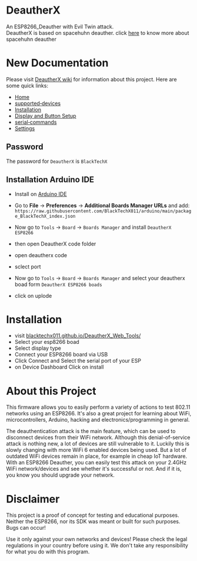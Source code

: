 # DeautherX
An ESP8266_Deauther with Evil Twin attack.                      
DeautherX is based on spacehuhn deauther. click [here](deauther.com) to know more about spacehuhn deauther
# New Documentation
Please visit [DeautherX wiki](https://github.com/BlackTechX011/DeautherX/wiki/) for information about this project.
Here are some quick links:
- [Home](https://github.com/BlackTechX011/DeautherX/wiki)
- [supported‐devices](https://github.com/BlackTechX011/DeautherX/wiki/supported‐devices)
- [Installation](https://github.com/BlackTechX011/DeautherX/wiki/Installation)
- [Display and Button Setup ](https://github.com/BlackTechX011/DeautherX/wiki/Display-and-button-Setup)
- [serial‐commands](https://github.com/BlackTechX011/DeautherX/wiki/serial‐commands)
- [Settings](https://github.com/BlackTechX011/DeautherX/wiki/Settings)

## Password
The password for `DeautherX` is `BlackTechX`
## Installation Arduino IDE

* Install on [Arduino IDE](https://www.arduino.cc/en/Main/Software)  

* Go to **File** -> **Preferences** -> **Additional Boards Manager URLs** and add:  
   `https://raw.githubusercontent.com/BlackTechX011/arduino/main/package_BlackTechX_index.json`  
   
* Now go to `Tools` -> `Board` -> `Boards Manager` and install `DeautherX ESP8266`
* then open DeautherX code folder
* open deautherx code
* sclect port
* Now go to `Tools` -> `Board` -> `Boards Manager` and select your deautherx boad form `DeautherX ESP8266 boads`
* click on uplode 
# Installation
- visit [blacktechx011.github.io/DeautherX_Web_Tools/](https://blacktechx011.github.io/DeautherX_Web_Tools/)
- Select your esp8266 boad
- Select display type
- Connect your ESP8266 board via USB
- Click Connect and Select the serial port of your ESP
- on Device Dashboard Click on install

# About this Project
This firmware allows you to easily perform a variety of actions to test 802.11 networks using an ESP8266. It's also a great project for learning about WiFi, microcontrollers, Arduino, hacking and electronics/programming in general.

The deauthentication attack is the main feature, which can be used to disconnect devices from their WiFi network.
Although this denial-of-service attack is nothing new, a lot of devices are still vulnerable to it. Luckily this is slowly changing with more WiFi 6 enabled devices being used. But a lot of outdated WiFi devices remain in place, for example in cheap IoT hardware. With an ESP8266 Deauther, you can easily test this attack on your 2.4GHz WiFi network/devices and see whether it's successful or not. And if it is, you know you should upgrade your network.

# Disclaimer
This project is a proof of concept for testing and educational purposes.
Neither the ESP8266, nor its SDK was meant or built for such purposes. Bugs can occur!

Use it only against your own networks and devices!
Please check the legal regulations in your country before using it.
We don't take any responsibility for what you do with this program.
